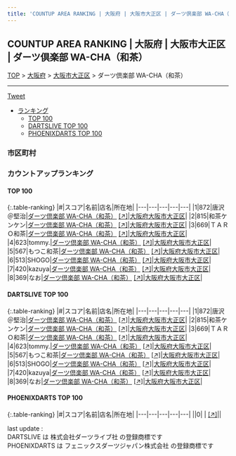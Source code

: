```yaml
---
title: 'COUNTUP AREA RANKING | 大阪府 | 大阪市大正区 | ダーツ倶楽部 WA-CHA（和茶）'
---
```

## COUNTUP AREA RANKING | 大阪府 | 大阪市大正区 | ダーツ倶楽部 WA-CHA（和茶）

[TOP](/darts/rank/) > [大阪府](/darts/rank/大阪府/) > [大阪市大正区](/darts/rank/大阪府/大阪市大正区/) > ダーツ倶楽部 WA-CHA（和茶）

___

<a href="https://twitter.com/share?ref_src=twsrc%5Etfw" data-text="COUNTUP AREA RANKING | 大阪府大阪市大正区ダーツ倶楽部 WA-CHA（和茶）" class="twitter-share-button" data-hashtags="DARTSLIVE,PHOENIXDARTS,darts,ダーツ" data-show-count="false">Tweet</a>

* [ランキング](#カウントアップランキング)
    * [TOP 100](#top-100)
    * [DARTSLIVE TOP 100](#dartslive-top-100)
    * [PHOENIXDARTS TOP 100](#phoenixdarts-top-100)

### 市区町村

<ul>

</ul>

### カウントアップランキング

#### TOP 100



{:.table-ranking}
|#|スコア|名前|店名|所在地|
|---|---|---|---|---|
|1|872|<span class="rank-name-dl">唐沢＠堅治</span>|<a href="/darts/rank/shops/f5a5d0f9439d464d774c926eb736cb5a.html">ダーツ倶楽部 WA-CHA（和茶）</a> <a href="https://search.dartslive.com/jp/shop/f5a5d0f9439d464d774c926eb736cb5a">[↗]</a>|<a href="/darts/rank/大阪府/大阪市大正区">大阪府大阪市大正区</a>|
|2|815|<span class="rank-name-dl">和茶ケンケン</span>|<a href="/darts/rank/shops/f5a5d0f9439d464d774c926eb736cb5a.html">ダーツ倶楽部 WA-CHA（和茶）</a> <a href="https://search.dartslive.com/jp/shop/f5a5d0f9439d464d774c926eb736cb5a">[↗]</a>|<a href="/darts/rank/大阪府/大阪市大正区">大阪府大阪市大正区</a>|
|3|669|<span class="rank-name-dl">ＴＡＲＯ和茶</span>|<a href="/darts/rank/shops/f5a5d0f9439d464d774c926eb736cb5a.html">ダーツ倶楽部 WA-CHA（和茶）</a> <a href="https://search.dartslive.com/jp/shop/f5a5d0f9439d464d774c926eb736cb5a">[↗]</a>|<a href="/darts/rank/大阪府/大阪市大正区">大阪府大阪市大正区</a>|
|4|623|<span class="rank-name-dl">tommy.</span>|<a href="/darts/rank/shops/f5a5d0f9439d464d774c926eb736cb5a.html">ダーツ倶楽部 WA-CHA（和茶）</a> <a href="https://search.dartslive.com/jp/shop/f5a5d0f9439d464d774c926eb736cb5a">[↗]</a>|<a href="/darts/rank/大阪府/大阪市大正区">大阪府大阪市大正区</a>|
|5|567|<span class="rank-name-dl">もつこ和茶</span>|<a href="/darts/rank/shops/f5a5d0f9439d464d774c926eb736cb5a.html">ダーツ倶楽部 WA-CHA（和茶）</a> <a href="https://search.dartslive.com/jp/shop/f5a5d0f9439d464d774c926eb736cb5a">[↗]</a>|<a href="/darts/rank/大阪府/大阪市大正区">大阪府大阪市大正区</a>|
|6|513|<span class="rank-name-dl">SHOGO</span>|<a href="/darts/rank/shops/f5a5d0f9439d464d774c926eb736cb5a.html">ダーツ倶楽部 WA-CHA（和茶）</a> <a href="https://search.dartslive.com/jp/shop/f5a5d0f9439d464d774c926eb736cb5a">[↗]</a>|<a href="/darts/rank/大阪府/大阪市大正区">大阪府大阪市大正区</a>|
|7|420|<span class="rank-name-dl">kazuya</span>|<a href="/darts/rank/shops/f5a5d0f9439d464d774c926eb736cb5a.html">ダーツ倶楽部 WA-CHA（和茶）</a> <a href="https://search.dartslive.com/jp/shop/f5a5d0f9439d464d774c926eb736cb5a">[↗]</a>|<a href="/darts/rank/大阪府/大阪市大正区">大阪府大阪市大正区</a>|
|8|369|<span class="rank-name-dl">なお</span>|<a href="/darts/rank/shops/f5a5d0f9439d464d774c926eb736cb5a.html">ダーツ倶楽部 WA-CHA（和茶）</a> <a href="https://search.dartslive.com/jp/shop/f5a5d0f9439d464d774c926eb736cb5a">[↗]</a>|<a href="/darts/rank/大阪府/大阪市大正区">大阪府大阪市大正区</a>|


#### DARTSLIVE TOP 100



{:.table-ranking}
|#|スコア|名前|店名|所在地|
|---|---|---|---|---|
|1|872|<span class="rank-name-dl">唐沢＠堅治</span>|<a href="/darts/rank/shops/f5a5d0f9439d464d774c926eb736cb5a.html">ダーツ倶楽部 WA-CHA（和茶）</a> <a href="https://search.dartslive.com/jp/shop/f5a5d0f9439d464d774c926eb736cb5a">[↗]</a>|<a href="/darts/rank/大阪府/大阪市大正区">大阪府大阪市大正区</a>|
|2|815|<span class="rank-name-dl">和茶ケンケン</span>|<a href="/darts/rank/shops/f5a5d0f9439d464d774c926eb736cb5a.html">ダーツ倶楽部 WA-CHA（和茶）</a> <a href="https://search.dartslive.com/jp/shop/f5a5d0f9439d464d774c926eb736cb5a">[↗]</a>|<a href="/darts/rank/大阪府/大阪市大正区">大阪府大阪市大正区</a>|
|3|669|<span class="rank-name-dl">ＴＡＲＯ和茶</span>|<a href="/darts/rank/shops/f5a5d0f9439d464d774c926eb736cb5a.html">ダーツ倶楽部 WA-CHA（和茶）</a> <a href="https://search.dartslive.com/jp/shop/f5a5d0f9439d464d774c926eb736cb5a">[↗]</a>|<a href="/darts/rank/大阪府/大阪市大正区">大阪府大阪市大正区</a>|
|4|623|<span class="rank-name-dl">tommy.</span>|<a href="/darts/rank/shops/f5a5d0f9439d464d774c926eb736cb5a.html">ダーツ倶楽部 WA-CHA（和茶）</a> <a href="https://search.dartslive.com/jp/shop/f5a5d0f9439d464d774c926eb736cb5a">[↗]</a>|<a href="/darts/rank/大阪府/大阪市大正区">大阪府大阪市大正区</a>|
|5|567|<span class="rank-name-dl">もつこ和茶</span>|<a href="/darts/rank/shops/f5a5d0f9439d464d774c926eb736cb5a.html">ダーツ倶楽部 WA-CHA（和茶）</a> <a href="https://search.dartslive.com/jp/shop/f5a5d0f9439d464d774c926eb736cb5a">[↗]</a>|<a href="/darts/rank/大阪府/大阪市大正区">大阪府大阪市大正区</a>|
|6|513|<span class="rank-name-dl">SHOGO</span>|<a href="/darts/rank/shops/f5a5d0f9439d464d774c926eb736cb5a.html">ダーツ倶楽部 WA-CHA（和茶）</a> <a href="https://search.dartslive.com/jp/shop/f5a5d0f9439d464d774c926eb736cb5a">[↗]</a>|<a href="/darts/rank/大阪府/大阪市大正区">大阪府大阪市大正区</a>|
|7|420|<span class="rank-name-dl">kazuya</span>|<a href="/darts/rank/shops/f5a5d0f9439d464d774c926eb736cb5a.html">ダーツ倶楽部 WA-CHA（和茶）</a> <a href="https://search.dartslive.com/jp/shop/f5a5d0f9439d464d774c926eb736cb5a">[↗]</a>|<a href="/darts/rank/大阪府/大阪市大正区">大阪府大阪市大正区</a>|
|8|369|<span class="rank-name-dl">なお</span>|<a href="/darts/rank/shops/f5a5d0f9439d464d774c926eb736cb5a.html">ダーツ倶楽部 WA-CHA（和茶）</a> <a href="https://search.dartslive.com/jp/shop/f5a5d0f9439d464d774c926eb736cb5a">[↗]</a>|<a href="/darts/rank/大阪府/大阪市大正区">大阪府大阪市大正区</a>|


#### PHOENIXDARTS TOP 100



{:.table-ranking}
|#|スコア|名前|店名|所在地|
|---|---|---|---|---|
||0|<span class="rank-name-dl"> </span>|<a href="/darts/rank/shops/.html"></a> <a href="">[↗]</a>|<a href="/darts/rank//"></a>|


<div class="footer border-top border-gray-light mt-5 pt-3 text-right text-gray">
    last update : <span style="font-weight: italic" id="foot_last_modified"></span><br />
    DARTSLIVE は 株式会社ダーツライブ社 の登録商標です<br />
    PHOENIXDARTS は フェニックスダーツジャパン株式会社 の登録商標です<br />
</div>

<script src="https://cdnjs.cloudflare.com/ajax/libs/jquery.tablesorter/2.31.3/js/jquery.tablesorter.min.js" integrity="sha512-qzgd5cYSZcosqpzpn7zF2ZId8f/8CHmFKZ8j7mU4OUXTNRd5g+ZHBPsgKEwoqxCtdQvExE5LprwwPAgoicguNg==" crossorigin="anonymous" referrerpolicy="no-referrer"></script>
<link rel="stylesheet" href="https://cdnjs.cloudflare.com/ajax/libs/jquery.tablesorter/2.31.3/css/theme.default.min.css" integrity="sha512-wghhOJkjQX0Lh3NSWvNKeZ0ZpNn+SPVXX1Qyc9OCaogADktxrBiBdKGDoqVUOyhStvMBmJQ8ZdMHiR3wuEq8+w==" crossorigin="anonymous" referrerpolicy="no-referrer" />
<script>
$(function() {
    $(".table-ranking").tablesorter({sortList:[[0, 0]]});
    $("#foot_last_modified").text(formatDate(new Date(document.lastModified), 'yyyy-MM-dd HH:mm:ss'));
});
</script>

<script async src="https://platform.twitter.com/widgets.js" charset="utf-8"></script>